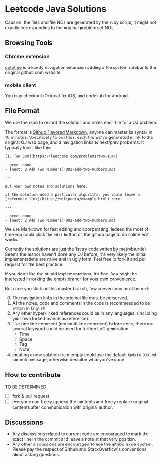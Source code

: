 # Leetcode Java Solutions
Causion: the files and file NOs are generated by the ruby script, it might not exactly corresponding to the original problem set NOs.

## Browsing Tools
### Chrome extension
[octotree](https://chrome.google.com/webstore/detail/octotree/bkhaagjahfmjljalopjnoealnfndnagc?hl=en-US) is a handy navigation extension adding a file system sidebar to
the original github.com website.

### mobile client
You may checkout iOctocat for iOS, and codehub for Android.

## File Format
We use the repo to record the solution and notes each file for a OJ problem.

The format is [Github Flavored Markdown](https://help.github.com/articles/github-flavored-markdown/), anyone can master its syntax in 10 minutes.
Specifically to our files, each file we've generated a link to the original OJ web page, and a navigation links to next/prev problems. It typically looks like
this:

```
[1. Two Sum](https://leetcode.com/problems/two-sum/)

- prev: none
- [next: 2 Add Two Numbers](002-add-two-numbers.md)

---

put your own notes and solutions here.

if the solution used a particular algorithm, you could leave a [reference link](https://wikipedia/example.html) here.

---

- prev: none
- [next: 2 Add Two Numbers](002-add-two-numbers.md)
```

We use Markdown for fast editing and coorperating. Indeed the most of time you could click the `edit` button on the github page to do online edit works.

Currently the solutions are just the 1st try code writen by me(robturtle). Seems the author haven't done any OJ before, it's very likely the initial 
implementations are naive and in ugly form. Feel free to fork it and pull request for the best practice.

If you don't like the stupid implementations, it's fine. You might be interested in forking the 
[empty branch](https://github.com/leetcode-study-group/leetcode-java-solutions/tree/empty) for your own convenience.

But once you stick on this master branch, few conventions must be met:

0. The navigation links in the original file must be perserved.
1. All the notes, code and comments in the code is recommended to be writen in English.
2. Any other hyper-linked references could be in any languages. (including your own forked branch as reference).
3. Use one line comment (not multi-line comment) before code, there are several keyword could be used for further LoC generation
   - Time
   - Space
   - Tag
   - Note
4. creating a new solution from empty could use the default `Update XXX.md` commit message, otherwise describe what you've done.

## How to contribute
TO BE DETERMINED
- [ ] fork & pull request
- [ ] everyone can freely append the contents and freely replace original contents after communication with original author.

## Discussions
- Any discussions related to current code are encouraged to mark the exact line in the commit and leave a note at that very position.
- Any other discussions are encouraged to use the githbu issue system. Please pay the respect of Github and StackOverflow's conventions about asking questions.
